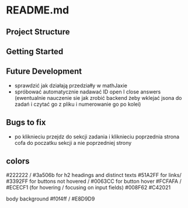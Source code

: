 # README.md

## Project Structure

## Getting Started

## Future Development
- sprawdzić jak działają przedziałły w mathJaxie
- spróbować automatycznie nadawać ID open I close answers (ewentualnie nauczenie sie jak zrobić backend żeby wklejać jsona do zadań i czytać go z pliku i numerowanie go po kolei)


## Bugs to fix
- po kliknieciu przejdz do sekcji zadania i kliknieciu poprzednia strona cofa do poczatku sekcji a nie poprzedniej strony

## colors
#222222 / #3a506b for h2 headings and distinct texts 
#51A2FF  for links/ #3392FF for buttons not hovered / #0063CC for button hover
#FCFAFA / #ECECF1 (for hovering / focusing on input fields)
#008F62
#C42021

body background
#f0f4ff / #E8D9D9